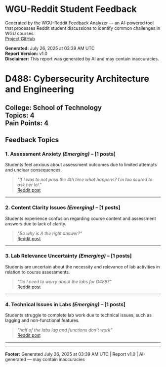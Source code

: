 # WGU-Reddit Student Feedback

Generated by the WGU-Reddit Feedback Analyzer — an AI-powered tool that processes Reddit student discussions to identify common challenges in WGU courses.  
[Project GitHub](https://wgudataninja.github.io/wgu-reddit-monitoring-pipeline/)

**Generated:** July 26, 2025 at 03:39 AM UTC  
**Report Version:** v1.0  
**Disclaimer:** This report was generated by AI and may contain inaccuracies.  
# D488: Cybersecurity Architecture and Engineering
**College:** School of Technology  
**Topics:** 4  
**Pain Points:** 4  
---
## Feedback Topics
### 1. Assessment Anxiety _(Emerging)_ – [1 posts]
Students feel anxious about assessment outcomes due to limited attempts and unclear consequences.  
> _"If I was to not pass the 4th time what happens? I'm too scared to ask her lol."_  
> [Reddit post](https://reddit.com/comments/1jvzvjq)  
---
### 2. Content Clarity Issues _(Emerging)_ – [1 posts]
Students experience confusion regarding course content and assessment answers due to lack of clarity.  
> _"So why is A the right answer?"_  
> [Reddit post](https://reddit.com/comments/1iu682l)  
---
### 3. Lab Relevance Uncertainty _(Emerging)_ – [1 posts]
Students are uncertain about the necessity and relevance of lab activities in relation to course assessments.  
> _"Do I need to worry about the labs for D488?"_  
> [Reddit post](https://reddit.com/comments/1lvra99)  
---
### 4. Technical Issues in Labs _(Emerging)_ – [1 posts]
Students struggle to complete lab work due to technical issues, such as lagging and non-functional features.  
> _"half of the labs lag and functions don’t work"_  
> [Reddit post](https://reddit.com/comments/1m12pgo)  
---
---
**Footer:** Generated July 26, 2025 at 03:39 AM UTC | Report v1.0 | AI-generated — may contain inaccuracies  